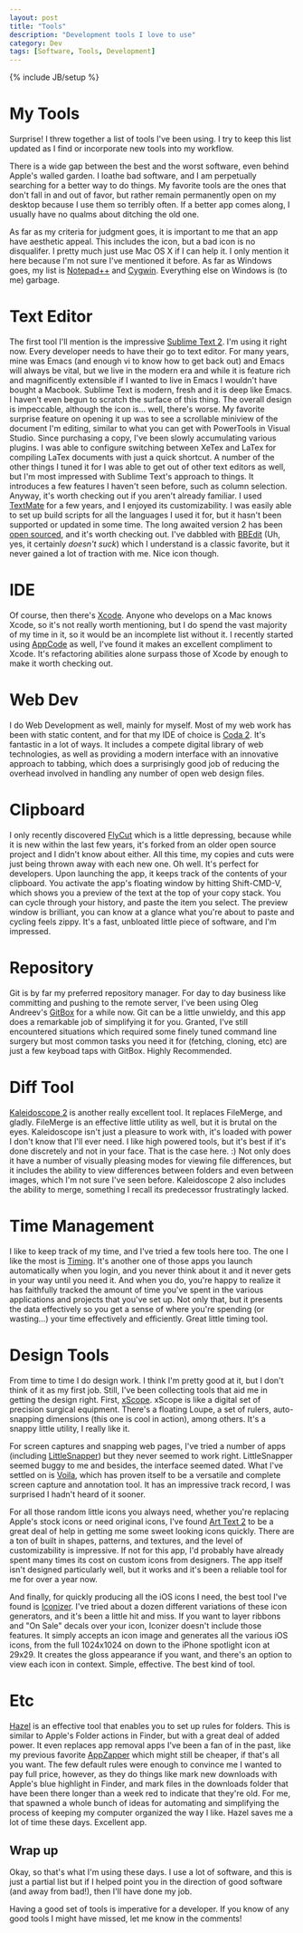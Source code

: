 ```yaml
---
layout: post
title: "Tools"
description: "Development tools I love to use"
category: Dev
tags: [Software, Tools, Development]
---
```

{% include JB/setup %}

My Tools
========
Surprise! I threw together a list of tools I've been using. I try to keep this list updated as I find or incorporate new tools into my workflow.

There is a wide gap between the best and the worst software, even behind Apple's walled garden. I loathe bad software, and I am perpetually searching for a better way to do things. My favorite tools are the ones that don't fall in and out of favor, but rather remain permanently open on my desktop because I use them so terribly often. If a better app comes along, I usually have no qualms about ditching the old one.

As far as my criteria for judgment goes, it is important to me that an app have aesthetic appeal. This includes the icon, but a bad icon is no disqualifer. I pretty much just use Mac OS X if I can help it. I only mention it here because I'm not sure I've mentioned it before. As far as Windows goes, my list is [Notepad++](http://notepad-plus-plus.org) and [Cygwin](http://www.cygwin.com). Everything else on Windows is (to me) garbage.

Text Editor
===========
The first tool I'll mention is the impressive [Sublime Text 2](http://www.sublimetext.com/2). I'm using it right now. Every developer needs to have their go to text editor. For many years, mine was Emacs (and enough vi to know how to get back out) and Emacs will always be vital, but we live in the modern era and while it is feature rich and magnificently extensible if I wanted to live in Emacs I wouldn't have bought a Macbook. Sublime Text is modern, fresh and it is deep like Emacs. I haven't even begun to scratch the surface of this thing. The overall design is impeccable, although the icon is... well, there's worse. My favorite surprise feature on opening it up was to see a scrollable miniview of the document I'm editing, similar to what you can get with PowerTools in Visual Studio. Since purchasing a copy, I've been slowly accumulating various plugins. I was able to configure switching between XeTex and LaTex for compiling LaTex documents with just a quick shortcut. A number of the other things I tuned it for I was able to get out of other text editors as well, but I'm most impressed with Sublime Text's approach to things. It introduces a few features I haven't seen before, such as column selection. Anyway, it's worth checking out if you aren't already familiar. I used [TextMate](http://macromates.com) for a few years, and I enjoyed its customizability. I was easily able to set up build scripts for all the languages I used it for, but it hasn't been supported or updated in some time. The long awaited version 2 has been [open sourced](http://blog.macromates.com/2012/textmate-2-at-github/), and it's worth checking out. I've dabbled with [BBEdit](http://www.barebones.com/products/bbedit/index.html?utm_source=thedeck&utm_medium=banner&utm_campaign=bbedit) (Uh, yes, it certainly _doesn't suck_) which I understand is a classic favorite, but it never gained a lot of traction with me. Nice icon though.

IDE
===
Of course, then there's [Xcode](https://developer.apple.com/xcode/). Anyone who develops on a Mac knows Xcode, so it's not really worth mentioning, but I do spend the vast majority of my time in it, so it would be an incomplete list without it. I recently started using [AppCode](http://www.jetbrains.com/objc/) as well, I've found it makes an excellent compliment to Xcode. It's refactoring abilities alone surpass those of Xcode by enough to make it worth checking out.

Web Dev
=======
I do Web Development as well, mainly for myself. Most of my web work has been with static content, and for that my IDE of choice is [Coda 2](http://panic.com/coda/). It's fantastic in a lot of ways. It includes a compete digital library of web technologies, as well as providing a modern interface with an innovative approach to tabbing, which does a surprisingly good job of reducing the overhead involved in handling any number of open web design files.

Clipboard
=========
I only recently discovered [FlyCut](https://itunes.apple.com/us/app/flycut-clipboard-manager/id442160987?mt=12) which is a little depressing, because while it is new within the last few years, it's forked from an older open source project and I didn't know about either. All this time, my copies and cuts were just being thrown away with each new one. Oh well. It's perfect for developers. Upon launching the app, it keeps track of the contents of your clipboard. You activate the app's floating window by hitting Shift-CMD-V, which shows you a preview of the text at the top of your copy stack. You can cycle through your history, and paste the item you select. The preview window is brilliant, you can know at a glance what you're about to paste and cycling feels zippy. It's a fast, unbloated little piece of software, and I'm impressed.

Repository
==========
Git is by far my preferred repository manager. For day to day business like committing and pushing to the remote server, I've been using Oleg Andreev's [GitBox](http://gitboxapp.com) for a while now. Git can be a little unwieldy, and this app does a remarkable job of simplifying it for you. Granted, I've still encountered situations which required some finely tuned command line surgery but most common tasks you need it for (fetching, cloning, etc) are just a few keyboad taps with GitBox. Highly Recommended.

Diff Tool
=========
[Kaleidoscope 2](http://www.kaleidoscopeapp.com) is another really excellent tool. It replaces FileMerge, and gladly. FileMerge is an effective little utility as well, but it is brutal on the eyes. Kaleidoscope isn't just a pleasure to work with, it's loaded with power I don't know that I'll ever need. I like high powered tools, but it's best if it's done discretely and not in your face. That is the case here. :) Not only does it have a number of visually pleasing modes for viewing file differences, but it includes the ability to view differences between folders and even between images, which I'm not sure I've seen before. Kaleidoscope 2 also includes the ability to merge, something I recall its predecessor frustratingly lacked.

Time Management
===============
I like to keep track of my time, and I've tried a few tools here too. The one I like the most is [Timing](https://itunes.apple.com/us/app/timing-time-tracking-for-humans/id431511738?mt=12). It's another one of those apps you launch automatically when you login, and you never think about it and it never gets in your way until you need it. And when you do, you're happy to realize it has faithfully tracked the amount of time you've spent in the various applications and projects that you've set up. Not only that, but it presents the data effectively so you get a sense of where you're spending (or wasting...) your time effectively and efficiently. Great little timing tool.

Design Tools
============
From time to time I do design work. I think I'm pretty good at it, but I don't think of it as my first job. Still, I've been collecting tools that aid me in getting the design right. First, [xScope](http://xscopeapp.com/features). xScope is like a digital set of precision surgical equipment. There's a floating Loupe, a set of rulers, auto-snapping dimensions (this one is cool in action), among others. It's a snappy little utility, I really like it.

For screen captures and snapping web pages, I've tried a number of apps (including [LittleSnapper](http://www.realmacsoftware.com/littlesnapper/)) but they never seemed to work right. LittleSnapper seemed buggy to me and besides, the interface seemed dated. What I've settled on is [Voila](http://www.globaldelight.com/voila/mac-screen-capture-overview.html), which has proven itself to be a versatile and complete screen capture and annotation tool. It has an impressive track record, I was surprised I hadn't heard of it sooner.

For all those random little icons you always need, whether you're replacing Apple's stock icons or need original icons, I've found [Art Text 2](http://www.belightsoft.com/products/arttext/overview.php) to be a great deal of help in getting me some sweet looking icons quickly. There are a ton of built in shapes, patterns, and textures, and the level of customizability is impressive. If not for this app, I'd probably have already spent many times its cost on custom icons from designers. The app itself isn't designed particularly well, but it works and it's been a reliable tool for me for over a year now.

And finally, for quickly producing all the iOS icons I need, the best tool I've found is [Iconizer](https://itunes.apple.com/us/app/iconizer/id412346451?mt=12). I've tried about a dozen different variations of these icon generators, and it's been a little hit and miss.  If you want to layer ribbons and "On Sale" decals over your icon, Iconizer doesn't include those features. It simply accepts an icon image and generates all the various iOS icons, from the full 1024x1024 on down to the iPhone spotlight icon at 29x29. It creates the gloss appearance if you want, and there's an option to view each icon in context. Simple, effective. The best kind of tool.

Etc
===
[Hazel](http://www.noodlesoft.com/hazel.php) is an effective tool that enables you to set up rules for folders. This is similar to Apple's Folder actions in Finder, but with a great deal of added power. It even replaces app removal apps I've been a fan of in the past, like my previous favorite [AppZapper](http://www.macupdate.com/app/mac/20306/appzapper) which might still be cheaper, if that's all you want. The few default rules were enough to convince me I wanted to pay full price, however, as they do things like mark new downloads with Apple's blue highlight in Finder, and mark files in the downloads folder that have been there longer than a week red to indicate that they're old. For me, that spawned a whole bunch of ideas for automating and simplifying the process of keeping my computer organized the way I like. Hazel saves me a lot of time these days. Excellent app.

Wrap up
-------
Okay, so that's what I'm using these days. I use a lot of software, and this is just a partial list but if I helped point you in the direction of good software (and away from bad!), then I'll have done my job.

Having a good set of tools is imperative for a developer. If you know of any good tools I might have missed, let me know in the comments!
